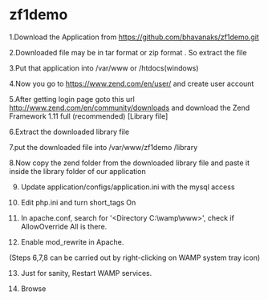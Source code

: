 # zf1demo


1.Download the  Application from https://github.com/bhavanaks/zf1demo.git

2.Downloaded file may be in tar format or zip format . So extract the file 

3.Put that application into /var/www or /htdocs(windows)

4.Now you go to https://www.zend.com/en/user/  and create user account

5.After getting login page goto this  url http://www.zend.com/en/community/downloads and download the Zend Framework 1.11 full (recommended) [Library file]

6.Extract the downloaded library file 

7.put the downloaded file into /var/www/zf1demo /library

8.Now copy the zend folder from the downloaded library file and paste it inside the library folder of our application

9. Update application/configs/application.ini with the mysql access

10. Edit php.ini and turn short_tags On

11. In apache.conf, search for '<Directory C:\wamp\www>', check if AllowOverride All is there.

12. Enable mod_rewrite in Apache.

(Steps 6,7,8 can be carried out by right-clicking on WAMP system tray icon)

13. Just for sanity, Restart WAMP services.

14. Browse 
